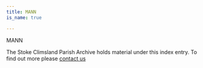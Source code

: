 ```yaml
---
title: MANN
is_name: true

---
```


MANN


The Stoke Climsland Parish Archive holds material under this index entry. To find out more please [contact us](/contact/)
